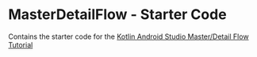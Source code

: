 MasterDetailFlow - Starter Code
===============================

Contains the starter code for the
[Kotlin Android Studio Master/Detail Flow Tutorial](https://www.techotopia.com/index.php/A_Kotlin_Android_Studio_Master/Detail_Flow_Tutorial)
